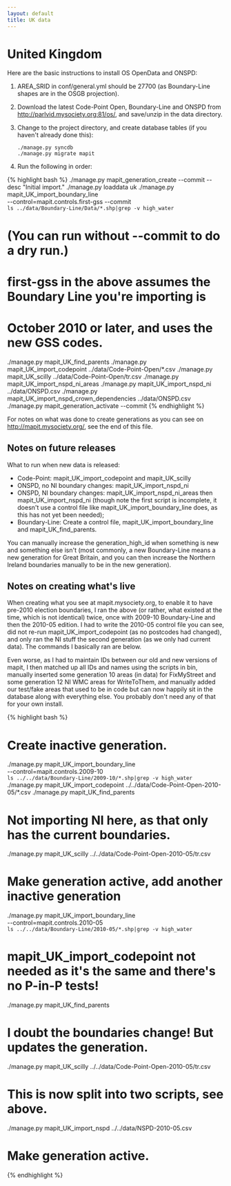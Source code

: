 ```yaml
---
layout: default
title: UK data
---
```


United Kingdom
==============

Here are the basic instructions to install OS OpenData and ONSPD:

1. AREA_SRID in conf/general.yml should be 27700 (as Boundary-Line shapes are
   in the OSGB projection).
2. Download the latest Code-Point Open, Boundary-Line and ONSPD from
   <http://parlvid.mysociety.org:81/os/>, and save/unzip in the data directory.
3. Change to the project directory, and create database tables (if you haven't
   already done this):

       ./manage.py syncdb
       ./manage.py migrate mapit

4. Run the following in order:

{% highlight bash %}
./manage.py mapit_generation_create --commit --desc "Initial import."
./manage.py loaddata uk
./manage.py mapit_UK_import_boundary_line \
    --control=mapit.controls.first-gss --commit \
    `ls ../data/Boundary-Line/Data/*.shp|grep -v high_water`
# (You can run without --commit to do a dry run.)
# first-gss in the above assumes the Boundary Line you're importing is
# October 2010 or later, and uses the new GSS codes.
./manage.py mapit_UK_find_parents
./manage.py mapit_UK_import_codepoint ../data/Code-Point-Open/*.csv
./manage.py mapit_UK_scilly ../data/Code-Point-Open/tr.csv
./manage.py mapit_UK_import_nspd_ni_areas
./manage.py mapit_UK_import_nspd_ni ../data/ONSPD.csv
./manage.py mapit_UK_import_nspd_crown_dependencies ../data/ONSPD.csv
./manage.py mapit_generation_activate --commit
{% endhighlight %}

For notes on what was done to create generations as you can see on
<http://mapit.mysociety.org/>, see the end of this file.

Notes on future releases
------------------------

What to run when new data is released:

* Code-Point: mapit_UK_import_codepoint and mapit_UK_scilly
* ONSPD, no NI boundary changes: mapit_UK_import_nspd_ni
* ONSPD, NI boundary changes: mapit_UK_import_nspd_ni_areas then
  mapit_UK_import_nspd_ni (though note the first script is incomplete, it
  doesn't use a control file like mapit_UK_import_boundary_line does, as this
  has not yet been needed);
* Boundary-Line: Create a control file, mapit_UK_import_boundary_line and
  mapit_UK_find_parents.

You can manually increase the generation_high_id when something is new and
something else isn't (most commonly, a new Boundary-Line means a new generation
for Great Britain, and you can then increase the Northern Ireland boundaries
manually to be in the new generation).

Notes on creating what's live
-----------------------------

When creating what you see at mapit.mysociety.org, to enable it to have
pre-2010 election boundaries, I ran the above (or rather, what existed at the
time, which is not identical) twice, once with 2009-10 Boundary-Line and then
the 2010-05 edition. I had to write the 2010-05 control file you can see, did
not re-run mapit_UK_import_codepoint (as no postcodes had changed), and only
ran the NI stuff the second generation (as we only had current data). The
commands I basically ran are below.

Even worse, as I had to maintain IDs between our old and new versions of mapit,
I then matched up all IDs and names using the scripts in bin, manually inserted
some generation 10 areas (in data) for FixMyStreet and some generation 12 NI
WMC areas for WriteToThem, and manually added our test/fake areas that used to
be in code but can now happily sit in the database along with everything else.
You probably don't need any of that for your own install.

{% highlight bash %}
# Create inactive generation.
./manage.py mapit_UK_import_boundary_line \
    --control=mapit.controls.2009-10 \
    `ls ../../data/Boundary-Line/2009-10/*.shp|grep -v high_water`
./manage.py mapit_UK_import_codepoint ../../data/Code-Point-Open-2010-05/*.csv
./manage.py mapit_UK_find_parents
# Not importing NI here, as that only has the current boundaries.
./manage.py mapit_UK_scilly ../../data/Code-Point-Open-2010-05/tr.csv
# Make generation active, add another inactive generation
./manage.py mapit_UK_import_boundary_line \
    --control=mapit.controls.2010-05 \
    `ls ../../data/Boundary-Line/2010-05/*.shp|grep -v high_water`
# mapit_UK_import_codepoint not needed as it's the same and there's no P-in-P tests!
./manage.py mapit_UK_find_parents
# I doubt the boundaries change! But updates the generation.
./manage.py mapit_UK_scilly ../../data/Code-Point-Open-2010-05/tr.csv
# This is now split into two scripts, see above.
./manage.py mapit_UK_import_nspd ../../data/NSPD-2010-05.csv
# Make generation active.
{% endhighlight %}

